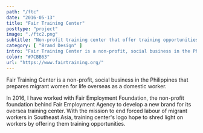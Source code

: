 ```yaml
---
path: "/ftc"
date: "2016-05-13"
title: "Fair Training Center"
posttype: "project"
image: "./ftc2.png"
subtitle: "Non-profit training center that offer training opportunities"
category: [ "Brand Design" ]
intro: "Fair Training Center is a non-profit, social business in the Philippines that prepares migrant women for life overseas as a domestic worker."
color: "#7CBB63"
url: "https://www.fairtraining.org/"
---
```


Fair Training Center is a non-profit, social business in the Philippines that prepares migrant women for life overseas as a domestic worker.

In 2016, I have worked with Fair Employment Foundation, the non-profit foundation behind Fair Employment Agency to develop a new brand for its oversea training center. With the mission to end forced labour of migrant workers in Southeast Asia, training center's logo hope to shred light on workers by offering them training opportunities. 